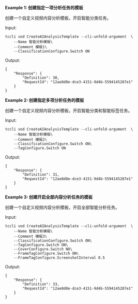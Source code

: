 **Example 1: 创建指定一项分析任务的模板**

创建一个自定义视频内容分析模板，开启智能分类任务。

Input: 

```
tccli vod CreateAIAnalysisTemplate --cli-unfold-argument  \
    --Name 智能分析模板\
    --Comment 模板1\
    --ClassificationConfigure.Switch ON
```

Output: 
```
{
    "Response": {
        "Definition": 30,
        "RequestId": "12ae8d8e-dce3-4151-9d4b-5594145287e1"
    }
}
```

**Example 2: 创建指定多项分析任务的模板**

创建一个自定义视频内容分析模板，开启智能分类和智能标签任务。

Input: 

```
tccli vod CreateAIAnalysisTemplate --cli-unfold-argument  \
    --Name 智能分析模板\
    --Comment 模板2\
    --ClassificationConfigure.Switch ON\
    --TagConfigure.Switch ON
```

Output: 
```
{
    "Response": {
        "Definition": 31,
        "RequestId": "12ae8d8e-dce3-4151-9d4b-5594145287e1"
    }
}
```

**Example 3: 创建开启全部内容分析任务的模板**

创建一个自定义视频内容分析模板，开启全部智能分析任务。

Input: 

```
tccli vod CreateAIAnalysisTemplate --cli-unfold-argument  \
    --Name 智能分析模板\
    --Comment 模板3\
    --ClassificationConfigure.Switch ON\
    --TagConfigure.Switch ON\
    --CoverConfigure.Switch NO\
    --FrameTagConfigure.Switch ON\
    --FrameTagConfigure.ScreenshotInterval 0.5
```

Output: 
```
{
    "Response": {
        "Definition": 33,
        "RequestId": "12ae8d8e-dce3-4151-9d4b-5594145287e1"
    }
}
```

